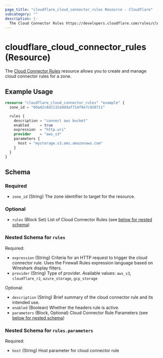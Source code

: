 ```yaml
---
page_title: "cloudflare_cloud_connector_rules Resource - Cloudflare"
subcategory: ""
description: |-
  The Cloud Connector Rules https://developers.cloudflare.com/rules/cloud-connector/ resource allows you to create and manage cloud connector rules for a zone.
---
```


# cloudflare_cloud_connector_rules (Resource)

The [Cloud Connector Rules](https://developers.cloudflare.com/rules/cloud-connector/) resource allows you to create and manage cloud connector rules for a zone.

## Example Usage

```terraform
resource "cloudflare_cloud_connector_rules" "example" {
  zone_id = "0da42c8d2132a9ddaf714f9e7c920711"

  rules {
    description = "connect aws bucket"
    enabled     = true
    expression  = "http.uri"
    provider    = "aws_s3"
    parameters {
      host = "mystorage.s3.ams.amazonaws.com"
    }
  }
}
```
<!-- schema generated by tfplugindocs -->
## Schema

### Required

- `zone_id` (String) The zone identifier to target for the resource.

### Optional

- `rules` (Block Set) List of Cloud Connector Rules (see [below for nested schema](#nestedblock--rules))

<a id="nestedblock--rules"></a>
### Nested Schema for `rules`

Required:

- `expression` (String) Criteria for an HTTP request to trigger the cloud connector rule. Uses the Firewall Rules expression language based on Wireshark display filters.
- `provider` (String) Type of provider. Available values: `aws_s3`, `cloudflare_r2`, `azure_storage`, `gcp_storage`

Optional:

- `description` (String) Brief summary of the cloud connector rule and its intended use.
- `enabled` (Boolean) Whether the headers rule is active.
- `parameters` (Block, Optional) Cloud Connector Rule Parameters (see [below for nested schema](#nestedblock--rules--parameters))

<a id="nestedblock--rules--parameters"></a>
### Nested Schema for `rules.parameters`

Required:

- `host` (String) Host parameter for cloud connector rule


